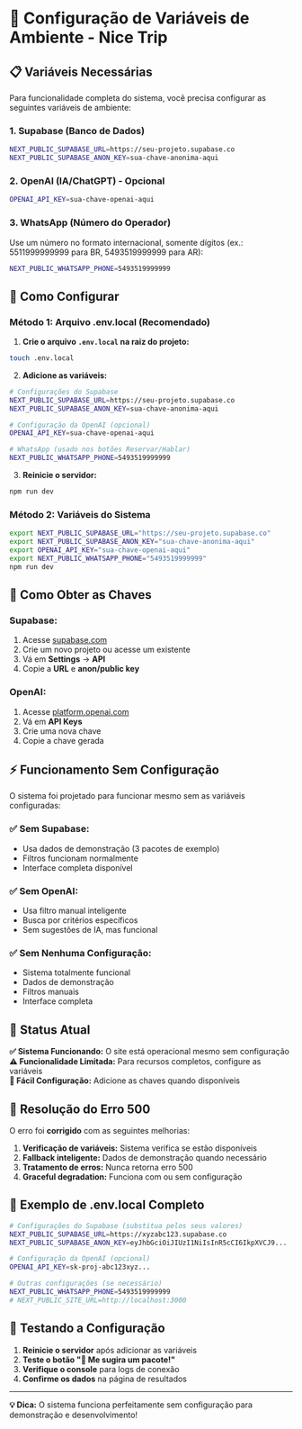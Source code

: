 # 🔧 Configuração de Variáveis de Ambiente - Nice Trip

## 📋 **Variáveis Necessárias**

Para funcionalidade completa do sistema, você precisa configurar as seguintes variáveis de ambiente:

### **1. Supabase (Banco de Dados)**
```bash
NEXT_PUBLIC_SUPABASE_URL=https://seu-projeto.supabase.co
NEXT_PUBLIC_SUPABASE_ANON_KEY=sua-chave-anonima-aqui
```

### **2. OpenAI (IA/ChatGPT) - Opcional**
```bash
OPENAI_API_KEY=sua-chave-openai-aqui
```

### **3. WhatsApp (Número do Operador)**
Use um número no formato internacional, somente dígitos (ex.: 5511999999999 para BR, 5493519999999 para AR):
```bash
NEXT_PUBLIC_WHATSAPP_PHONE=5493519999999
```

## 🚀 **Como Configurar**

### **Método 1: Arquivo .env.local (Recomendado)**

1. **Crie o arquivo `.env.local` na raiz do projeto:**
```bash
touch .env.local
```

2. **Adicione as variáveis:**
```bash
# Configurações do Supabase
NEXT_PUBLIC_SUPABASE_URL=https://seu-projeto.supabase.co
NEXT_PUBLIC_SUPABASE_ANON_KEY=sua-chave-anonima-aqui

# Configuração da OpenAI (opcional)
OPENAI_API_KEY=sua-chave-openai-aqui

# WhatsApp (usado nos botões Reservar/Hablar)
NEXT_PUBLIC_WHATSAPP_PHONE=5493519999999
```

3. **Reinicie o servidor:**
```bash
npm run dev
```

### **Método 2: Variáveis do Sistema**

```bash
export NEXT_PUBLIC_SUPABASE_URL="https://seu-projeto.supabase.co"
export NEXT_PUBLIC_SUPABASE_ANON_KEY="sua-chave-anonima-aqui"
export OPENAI_API_KEY="sua-chave-openai-aqui"
export NEXT_PUBLIC_WHATSAPP_PHONE="5493519999999"
npm run dev
```

## 🔑 **Como Obter as Chaves**

### **Supabase:**
1. Acesse [supabase.com](https://supabase.com)
2. Crie um novo projeto ou acesse um existente
3. Vá em **Settings** → **API**
4. Copie a **URL** e **anon/public key**

### **OpenAI:**
1. Acesse [platform.openai.com](https://platform.openai.com)
2. Vá em **API Keys**
3. Crie uma nova chave
4. Copie a chave gerada

## ⚡ **Funcionamento Sem Configuração**

O sistema foi projetado para funcionar mesmo sem as variáveis configuradas:

### **✅ Sem Supabase:**
- Usa dados de demonstração (3 pacotes de exemplo)
- Filtros funcionam normalmente
- Interface completa disponível

### **✅ Sem OpenAI:**
- Usa filtro manual inteligente
- Busca por critérios específicos
- Sem sugestões de IA, mas funcional

### **✅ Sem Nenhuma Configuração:**
- Sistema totalmente funcional
- Dados de demonstração
- Filtros manuais
- Interface completa

## 🎯 **Status Atual**

**✅ Sistema Funcionando:** O site está operacional mesmo sem configuração  
**⚠️ Funcionalidade Limitada:** Para recursos completos, configure as variáveis  
**🔧 Fácil Configuração:** Adicione as chaves quando disponíveis  

## 🚨 **Resolução do Erro 500**

O erro foi **corrigido** com as seguintes melhorias:

1. **Verificação de variáveis:** Sistema verifica se estão disponíveis
2. **Fallback inteligente:** Dados de demonstração quando necessário
3. **Tratamento de erros:** Nunca retorna erro 500
4. **Graceful degradation:** Funciona com ou sem configuração

## 📝 **Exemplo de .env.local Completo**

```bash
# Configurações do Supabase (substitua pelos seus valores)
NEXT_PUBLIC_SUPABASE_URL=https://xyzabc123.supabase.co
NEXT_PUBLIC_SUPABASE_ANON_KEY=eyJhbGciOiJIUzI1NiIsInR5cCI6IkpXVCJ9...

# Configuração da OpenAI (opcional)
OPENAI_API_KEY=sk-proj-abc123xyz...

# Outras configurações (se necessário)
NEXT_PUBLIC_WHATSAPP_PHONE=5493519999999
# NEXT_PUBLIC_SITE_URL=http://localhost:3000
```

## 🔄 **Testando a Configuração**

1. **Reinicie o servidor** após adicionar as variáveis
2. **Teste o botão "🤖 Me sugira um pacote!"**
3. **Verifique o console** para logs de conexão
4. **Confirme os dados** na página de resultados

---

**💡 Dica:** O sistema funciona perfeitamente sem configuração para demonstração e desenvolvimento! 